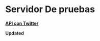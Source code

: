 <h1><b>Servidor De pruebas<b></h1>
<a href="http://51.254.116.159:8080/">API con Twitter</a>
  
 <b>Updated</b>
